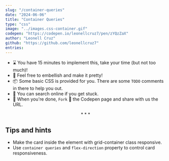 ```yaml
---
slug: "/container-queries"
date: "2024-06-06"
title: "Container Queries"
type: "css"
image: "../images.css-container.gif"
codepen: "https://codepen.io/leonellcruz7/pen/zYQzZaX"
author: "Leonell Cruz"
github: "https://github.com/leonellcruz7"
entries:
---
```


- ⌛ You have 15 minutes to implement this, take your time (but not too much)!
- 💅 Feel free to embellish and make it pretty!
- 📦 Some basic CSS is provided for you. There are some `TODO` comments in there to help you out.
- 🧙 You can search online if you get stuck.
- 🎉 When you're done, `Fork` 🍴 the Codepen page and share with us the URL.

<p align='center'>* * *</p>

## Tips and hints

- Make the card inside the element with grid-container class responsive.
- Use `container queries` and `flex-direction` property to control card responsiveness.
